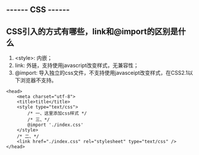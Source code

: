 ------ CSS ------
---
CSS引入的方式有哪些，link和@import的区别是什么
---
1. \<style\>: 内嵌；
2. link: 外链，支持使用javascript改变样式，无兼容性；
3. @import: 导入独立的css文件，不支持使用javasceipt改变样式，在CSS2.1以下浏览器不支持。
```
<head>
    <meta charset="utf-8">
    <title>title</title>
    <style type="text/css">
        /* 一、这里添加css样式 */
        /* 三、*/
        @import './index.css'
    </style>
    /* 二、*/
    <link href="./index.css" rel="stylesheet" type="text/css" />
</head>
```